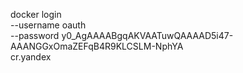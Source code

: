 

docker login \
--username oauth \
--password y0_AgAAAABgqAKVAATuwQAAAAD5i47-AAANGGxOmaZEFqB4R9KLCSLM-NphYA \
cr.yandex

